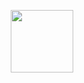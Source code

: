 <p align="center">
<img style=" height: 100px; " src="https://data.whicdn.com/images/285147573/original.gif" />
</p>
